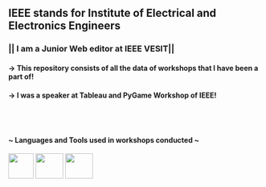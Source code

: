 
<h2> IEEE stands for Institute of Electrical and Electronics Engineers</h2>
<h3>|| I am a Junior Web editor at IEEE VESIT|| </h3>



<h4>-> This repository consists of all the data of workshops that I have been a part of!</h4>
<h4>-> I was a speaker at Tableau and PyGame Workshop of IEEE!</h4>
<br>
<br>
<h4>~ Languages and Tools used in workshops conducted ~</h4>

<a href="https://www.python.org/"><img src="https://upload.wikimedia.org/wikipedia/commons/thumb/c/c3/Python-logo-notext.svg/1200px-Python-logo-notext.svg.png" width="50" height="50"></a>
<a href="https://www.tableau.com/"><img src="https://logos-world.net/wp-content/uploads/2021/10/Tableau-Emblem.png" width="55" height="50"></a>
<a><img src="https://logodix.com/logo/2058857.png" width="55" height="50"></a>





